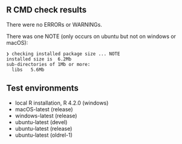 ## R CMD check results
There were no ERRORs or WARNINGs. 

There was one NOTE (only occurs on ubuntu but not on windows or macOS):

    ❯ checking installed package size ... NOTE
    installed size is  6.2Mb
    sub-directories of 1Mb or more:
      libs   5.6Mb

## Test environments

* local R installation, R 4.2.0 (windows)
* macOS-latest (release)
* windows-latest (release)
* ubuntu-latest (devel)
* ubuntu-latest (release)
* ubuntu-latest (oldrel-1)
